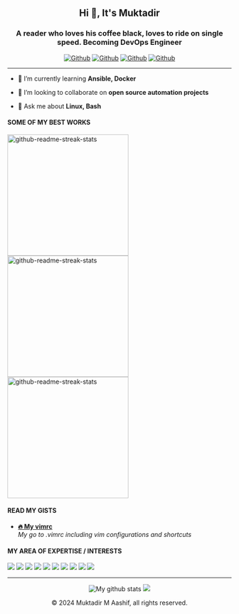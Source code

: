 <h2 align="center">Hi 👋, It's Muktadir</h2>
<h3 align="center">A reader who loves his coffee black, loves to ride on single speed. Becoming DevOps Engineer</h3>

<div align="center">
  
[<img alt="Github" src="https://img.shields.io/badge/portfolio-%2312100E.svg?&style=for-the-badge&logo=Github&logoColor=white" />](https://github.com/muktadirmaashif) 
[<img alt="Github" src="https://img.shields.io/badge/linkedin-teal.svg?&style=for-the-badge&logo=linkedin&logoColor=white" />](https://linkedin.com/in/itsmuktadir)
[<img alt="Github" src="https://img.shields.io/badge/gmail-red.svg?&style=for-the-badge&logo=gmail&logoColor=white" />](https://twitter.com/CreativeTim)
[<img alt="Github" src="https://img.shields.io/badge/dev.to-black.svg?&style=for-the-badge&logo=dev&logoColor=white" />](https://dev.to/muktadirmaashif)
</div>

---


- 🌱 I’m currently learning **Ansible, Docker**

- 👯 I’m looking to collaborate on **open source automation projects**

- 💬 Ask me about **Linux, Bash**


#### SOME OF MY BEST WORKS

<div align="left">
  
<img width="272" src="https://denvercoder1-github-readme-stats.vercel.app/api/pin/?username=muktadirmaashif&repo=neovim-config&theme=react&bg_color=273849&title_color=F85D7F&icon_color=F8D866&hide_border=true&show_icons=true" alt="github-readme-streak-stats">  
<img width="272" src="https://denvercoder1-github-readme-stats.vercel.app/api/pin/?username=muktadirmaashif&repo=solidity-guessing-game&theme=react&bg_color=273849&title_color=F85D7F&icon_color=F8D866&hide_border=true&show_icons=true" alt="github-readme-streak-stats">
<img width="272" src="https://denvercoder1-github-readme-stats.vercel.app/api/pin/?username=muktadirmaashif&repo=bengali-review-analyzer&theme=react&bg_color=273849&title_color=F85D7F&icon_color=F8D866&hide_border=true&show_icons=true" alt="github-readme-streak-stats">
</div>

<!--
#### READ MY BLOGS
1. **[🔥 Creative Tim Courses](https://www.creative-tim.com/blog/creative-tim/new-learning-resources-web-designers/)** <br> *New Learning Platform for Web Designers & Devs*
2. **[😎 Git Tutorial](https://www.creative-tim.com/blog/educational-tech/git-tutorial-fix-common-mistakes/)** <br> *How to Fix 18 Common Mistakes*
-->


#### READ MY GISTS 
* **[🔥 My vimrc](https://gist.github.com/muktadirmaashif/7056adde3dcc3d29b24c353c49dad3e7)** <br> *My go to .vimrc including vim configurations and shortcuts*
<!--2. **[😎 Git Tutorial](https://www.creative-tim.com/blog/educational-tech/git-tutorial-fix-common-mistakes/)** <br> *How to Fix 18 Common Mistakes*-->





#### MY AREA OF EXPERTISE / INTERESTS

<div align="left">
  <img src="https://img.shields.io/badge/Python-3776AB?style=for-the-badge&logo=python&logoColor=yellow" />
  <img src="https://img.shields.io/badge/go-00ADD8?style=for-the-badge&logo=go&logoColor=white" />
  <img src="https://img.shields.io/badge/bash-black?style=for-the-badge&logo=gnubash&logoColor=white" />
  <img src="https://img.shields.io/badge/docker-blue?style=for-the-badge&logo=docker&logoColor=white" />
  <img src="https://img.shields.io/badge/git-darkred?style=for-the-badge&logo=git&logoColor=white" />
  <img src="https://img.shields.io/badge/graphana-F46800?style=for-the-badge&logo=grafana&logoColor=white" />
  <img src="https://img.shields.io/badge/ansible-white?style=for-the-badge&logo=ansible&logoColor=black" />
  <img src="https://img.shields.io/badge/linux-black?style=for-the-badge&logo=linux&logoColor=white" />
  <img src="https://img.shields.io/badge/nginx-009639?style=for-the-badge&logo=nginx&logoColor=white" />
  <img src="https://img.shields.io/badge/weblogic-white?style=for-the-badge&logo=oracle&logoColor=red" />
</div>

---

<div align="center"> 
<!-- <img src="https://github-readme-streak-stats.herokuapp.com?user=muktadirmaashif&layout=compact&theme=vue-dark&hide_border=true&date_format=M%20j%5B%2C%20Y%5D" alt="My github stats" /> -->
<img src="https://github-readme-stats.vercel.app/api?username=muktadirmaashif&layout=compact&show_icons=true&include_all_commits=true&theme=cobalt&hide_border=true" alt="My github stats" /> 
<img src="https://github-readme-stats.vercel.app/api/top-langs/?username=muktadirmaashif&layout=compact&theme=cobalt&hide_border=true" />
</div>

<p align="center"> © 2024 Muktadir M Aashif, all rights reserved. </p>

<!--<a href="your-own-link-from-the-website" target="_blank"><img src="https://cdn.buymeacoffee.com/buttons/v2/default-red.png" alt="Buy Me A Coffee" width="150" ></a> -->

<p align="center">
</p>
